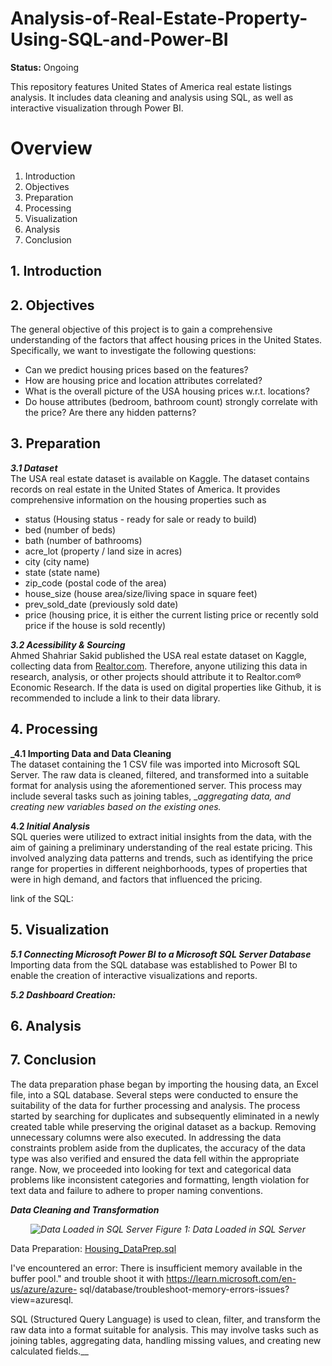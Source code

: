 # Analysis-of-Real-Estate-Property-Using-SQL-and-Power-BI
**Status:** Ongoing 

This repository features United States of America real estate listings analysis. It includes data cleaning and analysis using SQL, as well as interactive visualization through Power BI.

# Overview
1. Introduction
2. Objectives
3. Preparation
4. Processing
5. Visualization
6. Analysis
7. Conclusion

## 1. Introduction

## 2. Objectives
The general objective of this project is to gain a comprehensive understanding of the factors that affect housing prices in the United States. Specifically, we want to investigate the following questions:
* Can we predict housing prices based on the features?
* How are housing price and location attributes correlated?
* What is the overall picture of the USA housing prices w.r.t. locations?
* Do house attributes (bedroom, bathroom count) strongly correlate with the price? Are there any hidden patterns?
  
## 3. Preparation

**_3.1 Dataset_** <br>
The USA real estate dataset is available on Kaggle. The dataset contains records on real estate in the United States of America. It provides comprehensive information on the housing properties such as
- status (Housing status - ready for sale or ready to build)
- bed (number of beds)
- bath (number of bathrooms)
- acre_lot (property / land size in acres)
- city (city name)
- state (state name)
- zip_code (postal code of the area)
- house_size (house area/size/living space in square feet)
- prev_sold_date (previously sold date)
- price (housing price, it is either the current listing price or recently sold price if the house is sold recently)

**_3.2 Acessibility & Sourcing_** <br>
Ahmed Shahriar Sakid published the USA real estate dataset on Kaggle, collecting data from [Realtor.com](https://www.realtor.com/research/data). Therefore, anyone utilizing this data in research, analysis, or other projects should attribute it to Realtor.com® Economic Research. If the data is used on digital properties like Github, it is recommended to include a link to their data library.

## 4. Processing
**_4.1 Importing Data and Data Cleaning** <br>
The dataset containing the 1 CSV file was imported into Microsoft SQL Server. The raw data is cleaned, filtered, and transformed into a suitable format for analysis using the aforementioned server.  This process may include several tasks such as joining tables, __aggregating data, and creating new variables based on the existing ones._

**4.2 _Initial Analysis_** <br>
SQL queries were utilized to extract initial insights from the data, with the aim of gaining a preliminary understanding of the real estate pricing. This involved analyzing data patterns and trends, such as identifying the price range for properties in different neighborhoods, types of properties that were in high demand, and factors that influenced the pricing.

link of the SQL: 
## 5. Visualization
**_5.1 Connecting Microsoft Power BI to a Microsoft SQL Server Database_** <br>
Importing data from the SQL database was established to Power BI to enable the creation of interactive visualizations and reports.

**_5.2 Dashboard Creation:_** <br>
## 6. Analysis
## 7. Conclusion



The data preparation phase began by importing the housing data, an Excel file, into a SQL database. Several steps were conducted to ensure the suitability of the data for further processing and analysis. The process started by searching for duplicates and subsequently eliminated in a newly created table while preserving the original dataset as a backup. Removing unnecessary columns were also executed. In addressing the data constraints problem aside from the duplicates, the accuracy of the data type was also verified and ensured the data fell within the appropriate range. Now, we proceeded into looking for text and categorical data problems like inconsistent categories and formatting, length violation for text data and failure to adhere to proper naming conventions.

**_Data Cleaning and Transformation_** <br>

*<p align="center"> ![Data Loaded in SQL Server](https://github.com/macababbadcherry/Analysis-of-Real-Estate-Property-Management-Using-SQL-and-Power-BI/assets/148540172/d9974921-2950-404c-af62-bf18cdf69e12) Figure 1: Data Loaded in SQL Server</p>*

Data Preparation: [Housing_DataPrep.sql](https://github.com/macababbadcherry/Analysis-of-Real-Estate-Property-Management-Using-SQL-and-Power-BI/blob/main/Housing_DataPrep.sql)

I've encountered an error: There is insufficient memory available in the buffer pool." and trouble shoot it with https://learn.microsoft.com/en-us/azure/azure-
sql/database/troubleshoot-memory-errors-issues?view=azuresql. 

SQL (Structured Query Language) is used to clean, filter, and transform the raw data into a format suitable for analysis. This may involve tasks such as joining tables, aggregating data, handling missing values, and creating new calculated fields.__
